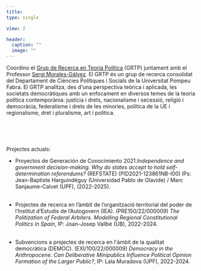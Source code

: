 ```yaml
---
title:   
type: single

view: 2

header:
  caption: ""
  image: ""
---
```


Coordino el [Grup de Recerca en Teoria Política](https://www.upf.edu/web/grtp) (GRTP) juntament amb el Professor [Sergi Morales-Gálvez](https://www.sergimorales.cat/es/). El GRTP és un grup de recerca consolidat del Departament de Ciències Polítiques i Socials de la Universitat Pompeu Fabra. El GRTP analitza, des d'una perspectiva teòrica i aplicada, les societats democràtiques amb un enfocament en diversos temes de la teoria política contemporània: justícia i drets, nacionalisme i secessió, religió i democràcia, federalisme i drets de les minories, política de la UE i regionalisme, dret i pluralisme, art i política.<br/><br/> 


<br/><br/> 


Projectes actuals:


* Proyectos de Generación de Conocimiento 2021.*Independence and government decision-making. Why do states accept to hold self-determination referendums?* (REFSTATE) (PID2021-123861NB-I00) IPs: Jean-Baptiste Harguindéguy (Universidad Pablo de Olavide) / Marc Sanjaume-Calvet (UPF), (2022-2025).<br/><br/> 

* Projectes de recerca en l’àmbit de l’organització territorial del poder de l’lnstitut
d’Estudis de l’Autogovern (IEA). (PRE150/22/000009) *The Politization of Federal Arbiters. Modelling Regional Constitutional Politics in Spain*, IP: Joan-Josep Vallbé (UB), 2022-2024.<br/><br/> 

* Subvencions a projectes de recerca en l'àmbit de la qualitat democràtica (DEMOC). (EXI/100/22/000009) *Democracy in the Anthropocene. Can Deliberative Minipublics Influence Political Opinion Formation of the Larger Public?*, IP: Lala Muradova (UPF), 2022-2024. <br/><br/> 
